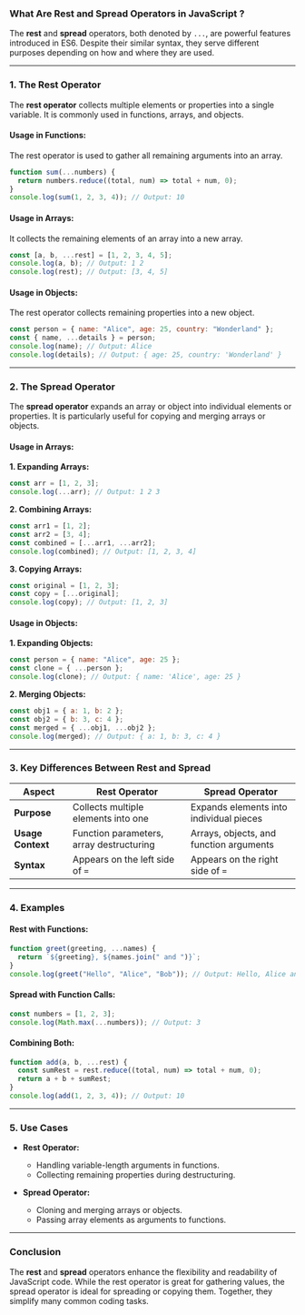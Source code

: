 ### **What Are Rest and Spread Operators in JavaScript ?**

The **rest** and **spread** operators, both denoted by `...`, are powerful features introduced in ES6. Despite their similar syntax, they serve different purposes depending on how and where they are used.

---

### **1. The Rest Operator**

The **rest operator** collects multiple elements or properties into a single variable. It is commonly used in functions, arrays, and objects.

#### **Usage in Functions:**

The rest operator is used to gather all remaining arguments into an array.

```javascript
function sum(...numbers) {
  return numbers.reduce((total, num) => total + num, 0);
}
console.log(sum(1, 2, 3, 4)); // Output: 10
```

#### **Usage in Arrays:**

It collects the remaining elements of an array into a new array.

```javascript
const [a, b, ...rest] = [1, 2, 3, 4, 5];
console.log(a, b); // Output: 1 2
console.log(rest); // Output: [3, 4, 5]
```

#### **Usage in Objects:**

The rest operator collects remaining properties into a new object.

```javascript
const person = { name: "Alice", age: 25, country: "Wonderland" };
const { name, ...details } = person;
console.log(name); // Output: Alice
console.log(details); // Output: { age: 25, country: 'Wonderland' }
```

---

### **2. The Spread Operator**

The **spread operator** expands an array or object into individual elements or properties. It is particularly useful for copying and merging arrays or objects.

#### **Usage in Arrays:**

**1. Expanding Arrays:**

```javascript
const arr = [1, 2, 3];
console.log(...arr); // Output: 1 2 3
```

**2. Combining Arrays:**

```javascript
const arr1 = [1, 2];
const arr2 = [3, 4];
const combined = [...arr1, ...arr2];
console.log(combined); // Output: [1, 2, 3, 4]
```

**3. Copying Arrays:**

```javascript
const original = [1, 2, 3];
const copy = [...original];
console.log(copy); // Output: [1, 2, 3]
```

#### **Usage in Objects:**

**1. Expanding Objects:**

```javascript
const person = { name: "Alice", age: 25 };
const clone = { ...person };
console.log(clone); // Output: { name: 'Alice', age: 25 }
```

**2. Merging Objects:**

```javascript
const obj1 = { a: 1, b: 2 };
const obj2 = { b: 3, c: 4 };
const merged = { ...obj1, ...obj2 };
console.log(merged); // Output: { a: 1, b: 3, c: 4 }
```

---

### **3. Key Differences Between Rest and Spread**

| **Aspect**        | **Rest Operator**                        | **Spread Operator**                     |
| ----------------- | ---------------------------------------- | --------------------------------------- |
| **Purpose**       | Collects multiple elements into one      | Expands elements into individual pieces |
| **Usage Context** | Function parameters, array destructuring | Arrays, objects, and function arguments |
| **Syntax**        | Appears on the left side of `=`          | Appears on the right side of `=`        |

---

### **4. Examples**

#### **Rest with Functions:**

```javascript
function greet(greeting, ...names) {
  return `${greeting}, ${names.join(" and ")}`;
}
console.log(greet("Hello", "Alice", "Bob")); // Output: Hello, Alice and Bob
```

#### **Spread with Function Calls:**

```javascript
const numbers = [1, 2, 3];
console.log(Math.max(...numbers)); // Output: 3
```

#### **Combining Both:**

```javascript
function add(a, b, ...rest) {
  const sumRest = rest.reduce((total, num) => total + num, 0);
  return a + b + sumRest;
}
console.log(add(1, 2, 3, 4)); // Output: 10
```

---

### **5. Use Cases**

- **Rest Operator:**

  - Handling variable-length arguments in functions.
  - Collecting remaining properties during destructuring.

- **Spread Operator:**
  - Cloning and merging arrays or objects.
  - Passing array elements as arguments to functions.

---

### **Conclusion**

The **rest** and **spread** operators enhance the flexibility and readability of JavaScript code. While the rest operator is great for gathering values, the spread operator is ideal for spreading or copying them. Together, they simplify many common coding tasks.
